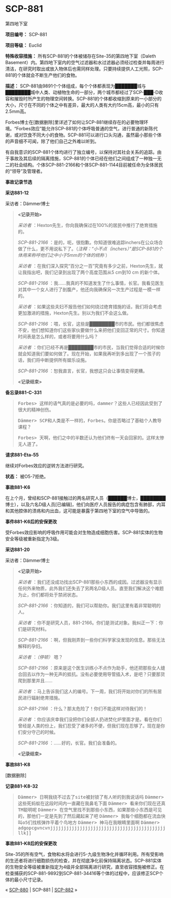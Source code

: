 # SCP-881
                        




第四地下室



**项目编号：** SCP-881

**项目等级：** Euclid

**特殊收容措施：** 所有SCP-881的个体被储存在Site-35的第四地下室（Daleth Basement）内。第四地下室内的空气过滤器和水过滤器必须经过检查并每周进行清洁，在研究时取出或放入物体后也需同样处理。只要持续提供人工光照，SCP-881的个体就会不断生产他们的食物。

**描述：** SCP-881由9891个个体组成，每个个体都表现为███████城与████████城中人类、动植物生命的一部分，两个城市都经过了SCP-███-D收容和摧毁时所产生的物理空间转换。SCP-881的个体都收缩到原来的一小部分的大小，尺寸在不同的个体之中有差异，最大的人类有大约15cm高，最小的只有2.5mm高。

Forbes博士在[数据删除]里详述了如何让SCP-881继续存在的必要物理环境。“Forbes效应”能允许SCP-881的个体呼吸普通的空气，进行普通的新陈代谢，或对饮食不同大小的食物。SCP-881可以进行口头沟通，虽然最小那些个体的声音细不可闻，除了他们自己之外难以听到。

有自我意识的SCP-881个体均进行了独立编号，以保持对其社会关系的追踪。由于事故及其后续的隔离措施，SCP-881的个体已经在他们之间组成了一种独一无二的社会结构。个体SCP-881-2166和个体SCP-881-1144目前被任命为全体居民的“领导”及管理者。

**事故记录节选** 

**采访881-12** 

采访者：Dämmer博士


> **<记录开始>** 
> 
> *采访者* ：Hexton先生，你向我确保过在100%的居民中推行了绝育措施的。
> 
> *SCP-881-2166* ：是的，呃，很抱歉。你知道很难追踪inchers在公众场合做了什么，更不用说私下了。（*注释：“小不点（inchers）”是SCP-881的个体用来称呼他们之中小于5mm的个体的统称* ）
> 
> *采访者* ：在我们深入探究“百分之一百”究竟有多少之前，Hexton先生，就让我指出吧，我们记录到出现了两个高度范围从5 cm到10 cm 的新个体。
> 
> *SCP-881-2166* ：我……我真的不知道发生了什么事情，长官。我看见医生对其中一个女人进行了剖腹产，他还向我确保另一次生产过程是一模一样的。
> 
> *采访者* ：如果这些夫妇不报告他们如何绕过绝育措施的话，我们将会考虑更加激进的措施，Hexton先生。别以为我们不会这么做。
> 
> *SCP-881-2166* ：喂，长官，这些是████████市的市民。他们都很焦虑不安，他们想知道你们这些家伙要做什么来把他们变回正常的尺寸。你知道时间表是怎么样的，或者将要用什么吗？
> 
> *采访者* ：你们已经不再是████████市的市民，当我们觉得合适的时候你就会知道我们要如何做了。现在开始，如果我再听到多出现了一个孩子的话，我们将中断提供所有娱乐设施。
> 
> *SCP-881-2166* ：恕我直言，长官，我想这只会让事情变得更糟。
> 
> **<记录结束>** 
> 

**备忘录881-C-331** 


> <tt>Forbes&gt; &#36825;&#26679;&#30340;&#35821;&#27668;&#30495;&#30340;&#26159;&#24517;&#35201;&#30340;&#21527;&#65292;dammer&#65311;&#36825;&#20123;&#20154;&#24050;&#32463;&#22240;&#27492;&#21463;&#21040;&#20102;&#24456;&#22823;&#30340;&#31934;&#31070;&#21019;&#20260;&#12290;</tt>
> 
> <tt>D&#228;mmer&gt; SCP&#21644;&#20154;&#31867;&#26159;&#19981;&#19968;&#26679;&#30340;&#65292;Forbes&#12290;&#20320;&#26159;&#21542;&#30053;&#36807;&#20102;&#22522;&#30784;&#20010;&#20154;&#25945;&#23548;&#35838;&#31243;&#65311;</tt>
> 
> <tt>Forbes&gt; &#22825;&#21834;&#65292;&#20182;&#20204;&#20043;&#20013;&#30340;&#21322;&#25968;&#36824;&#35748;&#20026;&#20182;&#20204;&#32456;&#26377;&#19968;&#22825;&#20250;&#22238;&#23478;&#30340;&#12290;&#36825;&#26679;&#22826;&#24808;&#26080;&#20154;&#36947;&#20102;&#12290;</tt>
> 

**请求881-Eta-55** 

继续对Forbes效应的逆转方法进行研究。

**状态：** 被O5-7拒绝。

**事故881-K6** 

在上个月，曾经和SCP-881接触过的两名研究人员（██████博士，████████博士），以及六名D级人员[已编辑]，他们向医疗人员报告的病症包含有肺部，内耳和其他腔体的溃疡和内出血，这可能是暴露于第四地下室的空气中导致的。

**事件881-K6后的安保更改** 

受Forbes效应影响的呼吸作用可能会对生物造成细胞伤害。SCP-881实体的生物安全等级被重新指定为3级。

**采访881-20** 

采访者：Dämmer博士


> **<记录开始>** 
> 
> *采访者* ：我们还没成功找出SCP-881那些小东西的成因。过滤器没有显示任何外来物质，此外我们还失去了另两名D级人员。直至我们解决这个难题为止，你们都将处于禁闭状态。
> 
> *SCP-881-2166* ：你知道的，我们可以帮助你。我们这里有着非常聪明的人。
> 
> *采访者* ：你不是研究人员，881-2166。你们是测试对象。我纠正一下：你们是研究材料。
> 
> *SCP-881-2166* ：啊，但我刚弄到一些你们科学家没发现的信息。那些无法解释的孕妇。
> 
> *采访者* ：*（停顿）* 嗯？
> 
> *SCP-881-2166* ：原来是这个医生训练小不点作为助手，他还把那些女人缝合回去以作为一种无声的抵抗。没有必要使用导管插入术，是吧？只要那货爬到那里并且……
> 
> *采访者* ：马上告诉我们这人的编号。下一周，我们将开始对你们的所有居民进行辐射绝育措施。
> 
> *SCP-881-2166* ：什么？那太危险了！你们不能这样对待我们的！
> 
> *采访者* ：你应该庆幸我们没把你们全部人扔进焚化炉里面才是。看在你们曾经是人类的份上，我们忍受了诸多的不便，但我们现在忍够了。现在是你们安分守己的时候。
> 
> *SCP-881-2166* ：……好的，长官。我们会准备的。
> 
> **<记录结束>** 
> 

**事故881-K8** 

[数据删除]

**记录881-K8-32** 


> <tt>D&#228;mmer&gt; &#26085;&#21834;&#25105;&#32469;&#19981;&#36807;&#21435;&#20102;site&#34987;&#23553;&#38145;&#20102;&#26377;&#20154;&#21548;&#30340;&#21040;&#25105;&#35828;&#35805;&#21527;</tt>
<tt>D&#228;mmer&gt; &#36825;&#20123;&#27515;&#34434;&#34433;&#22312;&#36825;&#27573;&#26102;&#38388;&#20869;&#19968;&#30452;&#34255;&#22312;&#25105;&#40763;&#27611;&#19979;&#38754;</tt>
<tt>D&#228;mmer&gt; &#30475;&#26469;&#20320;&#20204;&#29616;&#22312;&#36824;&#30495;TM&#32874;&#26126;&#21602;</tt>
<tt>D&#228;mmer&gt; &#22312;&#31354;&#27668;&#37324;&#25214;&#19981;&#21040;&#37027;&#20123;&#23567;&#19996;&#35199;&#65292;&#22914;&#26524;&#37027;&#20123;&#23567;&#19996;&#35199;&#26159;&#21487;&#35265;&#30340;&#65292;&#37027;&#20182;&#20204;&#19968;&#23450;&#26159;&#20808;&#21040;&#20102;&#28982;&#21518;&#34255;&#36215;&#26469;&#20102;&#21543;</tt>
<tt>D&#228;mmer&gt; &#25105;&#27599;&#20010;&#32454;&#32990;&#37117;&#22312;&#27969;&#34880;&#24555;&#21483;o5&#20204;&#25214;&#26680;&#24377;&#28856;&#24179;&#30528;&#20010;&#40479;&#22320;&#26041;</tt>
<tt>D&#228;mmer&gt; &#31070;&#39532;&#22312;&#25105;&#30524;&#30555;&#37324;&#38754;&#21834;</tt>
<tt>D&#228;mmer&gt; adgopcgvncvnjjjjjjjjjjjjjjjjjjjjjjjjjjjjjjjjjjjjjjjjjjjllk]]</tt>
> 

**事故881-K8后的安保更改** 

Site-35的所有空气，食物和水将会进行5-九级生物净化并循环利用。所有受影响的生还者将进行细胞损伤的检查，并在彻底净化前保持隔离状态。SCP-881实体的生物安全等级被重新指定为4级并全部隔离进行研究，直至收容措施被修正。在检查捕获的SCP-881-9892到SCP-881-34416等个体的过程中，应该修正SCP个体的最小尺寸记录。



« [SCP-880](/scp-880) | SCP-881 | [SCP-882](/scp-882) »





                    